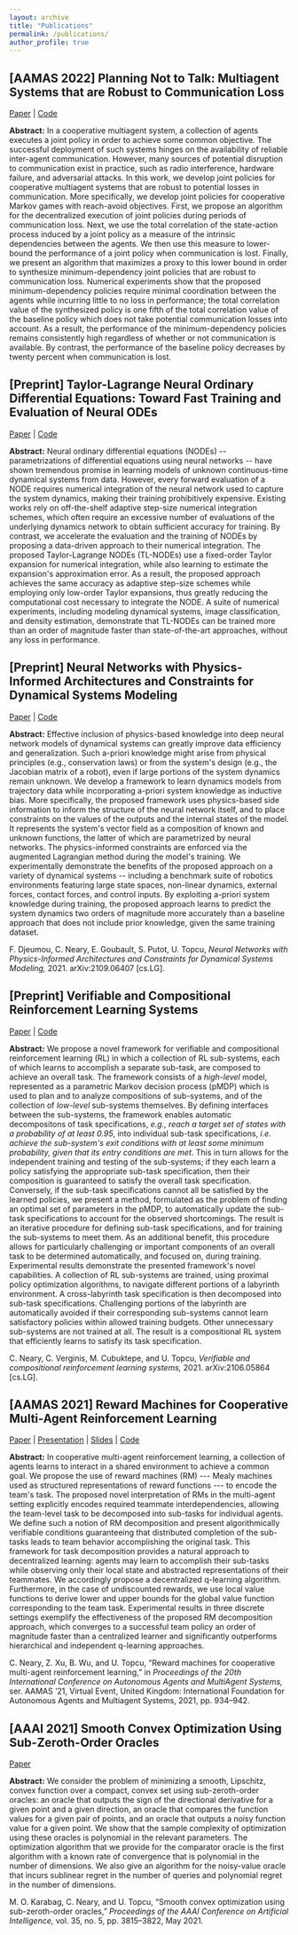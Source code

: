 ```yaml
---
layout: archive
title: "Publications"
permalink: /publications/
author_profile: true
---
```


## [AAMAS 2022] Planning Not to Talk: Multiagent Systems that are Robust to Communication Loss
[Paper](https://arxiv.org/abs/2201.06619) | [Code](https://github.com/cyrusneary/multi-agent-comms)

**Abstract:** In a cooperative multiagent system, a collection of agents executes a joint policy in order to achieve some common objective. The successful deployment of such systems hinges on the availability of reliable inter-agent communication. However, many sources of potential disruption to communication exist in practice, such as radio interference, hardware failure, and adversarial attacks. In this work, we develop joint policies for cooperative multiagent systems that are robust to potential losses in communication. More specifically, we develop joint policies for cooperative Markov games with reach-avoid objectives. First, we propose an algorithm for the decentralized execution of joint policies during periods of communication loss. Next, we use the total correlation of the state-action process induced by a joint policy as a measure of the intrinsic dependencies between the agents. We then use this measure to lower-bound the performance of a joint policy when communication is lost. Finally, we present an algorithm that maximizes a proxy to this lower bound in order to synthesize minimum-dependency joint policies that are robust to communication loss. Numerical experiments show that the proposed minimum-dependency policies require minimal coordination between the agents while incurring little to no loss in performance; the total correlation value of the synthesized policy is one fifth of the total correlation value of the baseline policy which does not take potential communication losses into account. As a result, the performance of the minimum-dependency policies remains consistently high regardless of whether or not communication is available. By contrast, the performance of the baseline policy decreases by twenty percent when communication is lost.

## [Preprint] Taylor-Lagrange Neural Ordinary Differential Equations: Toward Fast Training and Evaluation of Neural ODEs
[Paper](https://arxiv.org/abs/2201.05715) | [Code](https://github.com/wuwushrek/TayLaNets)

**Abstract:** Neural ordinary differential equations (NODEs) -- parametrizations of differential equations using neural networks -- have shown tremendous promise in learning models of unknown continuous-time dynamical systems from data. However, every forward evaluation of a NODE requires numerical integration of the neural network used to capture the system dynamics, making their training prohibitively expensive. Existing works rely on off-the-shelf adaptive step-size numerical integration schemes, which often require an excessive number of evaluations of the underlying dynamics network to obtain sufficient accuracy for training. By contrast, we accelerate the evaluation and the training of NODEs by proposing a data-driven approach to their numerical integration. The proposed Taylor-Lagrange NODEs (TL-NODEs) use a fixed-order Taylor expansion for numerical integration, while also learning to estimate the expansion's approximation error. As a result, the proposed approach achieves the same accuracy as adaptive step-size schemes while employing only low-order Taylor expansions, thus greatly reducing the computational cost necessary to integrate the NODE. A suite of numerical experiments, including modeling dynamical systems, image classification, and density estimation, demonstrate that TL-NODEs can be trained more than an order of magnitude faster than state-of-the-art approaches, without any loss in performance.

## [Preprint] Neural Networks with Physics-Informed Architectures and Constraints for Dynamical Systems Modeling
[Paper](https://arxiv.org/abs/2109.06407) | [Code](https://github.com/wuwushrek/physics_constrained_nn)

**Abstract:** Effective inclusion of physics-based knowledge into deep neural network models of dynamical systems can greatly improve data efficiency and generalization. Such a-priori knowledge might arise from physical principles (e.g., conservation laws) or from the system's design (e.g., the Jacobian matrix of a robot), even if large portions of the system dynamics remain unknown. We develop a framework to learn dynamics models from trajectory data while incorporating a-priori system knowledge as inductive bias. More specifically, the proposed framework uses physics-based side information to inform the structure of the neural network itself, and to place constraints on the values of the outputs and the internal states of the model. It represents the system's vector field as a composition of known and unknown functions, the latter of which are parametrized by neural networks. The physics-informed constraints are enforced via the augmented Lagrangian method during the model's training. We experimentally demonstrate the benefits of the proposed approach on a variety of dynamical systems -- including a benchmark suite of robotics environments featuring large state spaces, non-linear dynamics, external forces, contact forces, and control inputs. By exploiting a-priori system knowledge during training, the proposed approach learns to predict the system dynamics two orders of magnitude more accurately than a baseline approach that does not include prior knowledge, given the same training dataset.

F. Djeumou, C. Neary, E. Goubault, S. Putot, U. Topcu, *Neural Networks with Physics-Informed Architectures and Constraints for Dynamical Systems Modeling,* 2021. arXiv:2109.06407 [cs.LG].

## [Preprint] Verifiable and Compositional Reinforcement Learning Systems
[Paper](https://arxiv.org/abs/2106.05864) | [Code](https://github.com/cyrusneary/verifiable-compositional-rl)

**Abstract:** We propose a novel framework for verifiable and compositional reinforcement learning (RL) in which a collection of RL sub-systems, each of which learns to accomplish a separate sub-task, are composed to achieve an overall task. The framework consists of a *high-level* model, represented as a parametric Markov decision process (pMDP) which is used to plan and to analyze compositions of sub-systems, and of the collection of *low-level* sub-systems themselves. By defining interfaces between the sub-systems, the framework enables automatic decompositons of task specifications, *e.g., reach a target set of states with a probability of at least 0.95*, into individual sub-task specifications, *i.e. achieve the sub-system's exit conditions with at least some minimum probability, given that its entry conditions are met*. This in turn allows for the independent training and testing of the sub-systems; if they each learn a policy satisfying the appropriate sub-task specification, then their composition is guaranteed to satisfy the overall task specification. Conversely, if the sub-task specifications cannot all be satisfied by the learned policies, we present a method, formulated as the problem of finding an optimal set of parameters in the pMDP, to automatically update the sub-task specifications to account for the observed shortcomings. The result is an iterative procedure for defining sub-task specifications, and for training the sub-systems to meet them. As an additional benefit, this procedure allows for particularly challenging or important components of an overall task to be determined automatically, and focused on, during training. Experimental results demonstrate the presented framework's novel capabilities. A collection of RL sub-systems are trained, using proximal policy optimization algorithms, to navigate different portions of a labyrinth environment. A cross-labyrinth task specification is then decomposed into sub-task specifications. Challenging portions of the labyrinth are automatically avoided if their corresponding sub-systems cannot learn satisfactory policies within allowed training budgets. Other unnecessary sub-systems are not trained at all. The result is a compositional RL system that efficiently learns to satisfy its task specification. 

C. Neary, C. Verginis, M. Cubuktepe, and U. Topcu, *Verifiable and compositional reinforcement learning systems,* 2021. arXiv:2106.05864 [cs.LG].

## [AAMAS 2021] Reward Machines for Cooperative Multi-Agent Reinforcement Learning
[Paper](https://arxiv.org/abs/2007.01962) | [Presentation](https://slideslive.com/38954933/reward-machines-for-cooperative-multiagent-reinforcement-learning) | [Slides](/files/2021-01-03_RM_MARL_V2.pdf) | [Code](https://github.com/cyrusneary/rm-cooperative-marl) 

**Abstract:** In cooperative multi-agent reinforcement learning, a collection of agents learns to interact in a shared environment to achieve a common goal. We propose the use of reward machines (RM) --- Mealy machines  used as structured representations of reward functions --- to encode the team's task. The proposed novel interpretation of RMs in the multi-agent setting explicitly encodes required teammate interdependencies, allowing the team-level task to be decomposed into sub-tasks for individual agents. We define such a notion of RM decomposition and present algorithmically verifiable conditions guaranteeing that distributed completion of the sub-tasks leads to team behavior accomplishing the original task. This framework for task decomposition provides a natural approach to decentralized learning: agents may learn to accomplish their sub-tasks while observing only their local state and abstracted representations of their teammates. We accordingly propose a decentralized q-learning algorithm. Furthermore, in the case of undiscounted rewards, we use local value functions to derive lower and upper bounds for the global value function corresponding to the team task. Experimental results in three discrete settings exemplify the effectiveness of the proposed RM decomposition approach, which converges to a successful team policy an order of magnitude faster than a centralized learner and significantly outperforms hierarchical and independent q-learning approaches.

C. Neary, Z. Xu, B. Wu, and U. Topcu, “Reward machines for cooperative multi-agent reinforcement learning,” in *Proceedings of the 20th International Conference on Autonomous Agents and MultiAgent Systems,* ser. AAMAS ’21, Virtual Event, United Kingdom: International Foundation for Autonomous Agents and Multiagent Systems, 2021, pp. 934–942.

## [AAAI 2021] Smooth Convex Optimization Using Sub-Zeroth-Order Oracles
[Paper](https://arxiv.org/abs/2103.00667)

**Abstract:** We consider the problem of minimizing a smooth, Lipschitz, convex function over a compact, convex set using sub-zeroth-order oracles: an oracle that outputs the sign of the directional derivative for a given point and a given direction, an oracle that compares the function values for a given pair of points, and an oracle that outputs a noisy function value for a given point. We show that the sample complexity of optimization using these oracles is polynomial in the relevant parameters. The optimization algorithm that we provide for the comparator oracle is the first algorithm with a known rate of convergence that is polynomial in the number of dimensions. We also give an algorithm for the noisy-value oracle that incurs sublinear regret in the number of queries and polynomial regret in the number of dimensions.

M. O. Karabag, C. Neary, and U. Topcu, “Smooth convex optimization using sub-zeroth-order oracles,” *Proceedings of the AAAI Conference on Artificial Intelligence,* vol. 35, no. 5, pp. 3815–3822, May 2021.

<!-- {% if author.googlescholar %}
  You can also find my articles on <u><a href="{{author.googlescholar}}">my Google Scholar profile</a>.</u>
{% endif %}

{% include base_path %}

{% for post in site.publications reversed %}
  {% include archive-single.html %}
{% endfor %} -->
